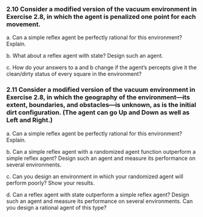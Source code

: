 ### 2.10 Consider a modified version of the vacuum environment in Exercise 2.8, in which the agent is penalized one point for each movement.

a. Can a simple reflex agent be perfectly rational for this environment? Explain.

b. What about a reflex agent with state? Design such an agent.

c. How do your answers to a and b change if the agent’s percepts give it the clean/dirty
status of every square in the environment?

### 2.11 Consider a modified version of the vacuum environment in Exercise 2.8, in which the geography of the environment—its extent, boundaries, and obstacles—is unknown, as is the initial dirt configuration. (The agent can go Up and Down as well as Left and Right.)

a. Can a simple reflex agent be perfectly rational for this environment? Explain.

b. Can a simple reflex agent with a randomized agent function outperform a simple reflex
agent? Design such an agent and measure its performance on several environments.

c. Can you design an environment in which your randomized agent will perform poorly?
Show your results.

d. Can a reflex agent with state outperform a simple reflex agent? Design such an agent
and measure its performance on several environments. Can you design a rational agent
of this type?
